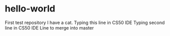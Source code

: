 # hello-world
First test repository
I have a cat.
Typing this line in CS50 IDE 
Typing second line in CS50 IDE
Line to merge into master
